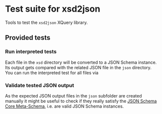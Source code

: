 # Test suite for xsd2json

Tools to test the `xsd2json` XQuery library.

## Provided tests

### Run interpreted tests

Each file in the `xsd` directory will be converted to a JSON Schema instance. Its output gets compared with the related JSON file in the `json` directory. You can run the interpreted test for all files via


### Validate tested JSON output

As the expected JSON output files in the `json` subfolder are created manually it might be useful to check if they really satisfy the [JSON Schema Core Meta-Schema](http://json-schema.org/schema), i.e. are valid JSON Schema instances.

